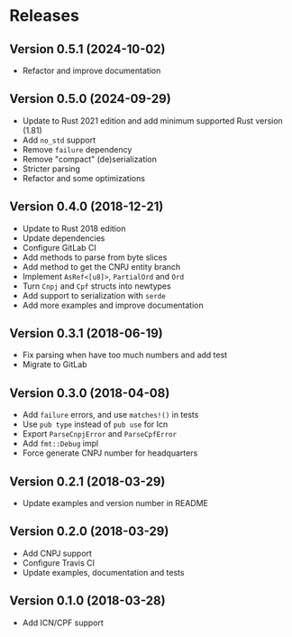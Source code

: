 # Releases

## Version 0.5.1 (2024-10-02)

* Refactor and improve documentation

## Version 0.5.0 (2024-09-29)

* Update to Rust 2021 edition and add minimum supported Rust version (1.81)
* Add `no_std` support
* Remove `failure` dependency
* Remove "compact" (de)serialization
* Stricter parsing
* Refactor and some optimizations

## Version 0.4.0 (2018-12-21)

* Update to Rust 2018 edition
* Update dependencies
* Configure GitLab CI
* Add methods to parse from byte slices
* Add method to get the CNPJ entity branch
* Implement `AsRef<[u8]>`, `PartialOrd` and `Ord`
* Turn `Cnpj` and `Cpf` structs into newtypes
* Add support to serialization with `serde`
* Add more examples and improve documentation

## Version 0.3.1 (2018-06-19)

* Fix parsing when have too much numbers and add test
* Migrate to GitLab

## Version 0.3.0 (2018-04-08)

* Add `failure` errors, and use `matches!()` in tests
* Use `pub type` instead of `pub use` for Icn
* Export `ParseCnpjError` and `ParseCpfError`
* Add `fmt::Debug` impl
* Force generate CNPJ number for headquarters

## Version 0.2.1 (2018-03-29)

* Update examples and version number in README

## Version 0.2.0 (2018-03-29)

* Add CNPJ support
* Configure Travis CI
* Update examples, documentation and tests

## Version 0.1.0 (2018-03-28)

* Add ICN/CPF support
